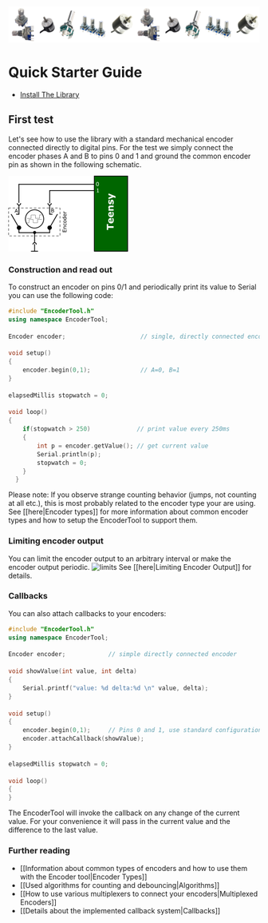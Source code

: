 
[![Banner]][Overview]

# Quick Starter Guide

- [Install The Library]

## First test

Let's see how to use the library with a standard mechanical encoder connected directly to digital pins. For the test we simply connect the encoder phases A and B to pins 0 and 1 and ground the common encoder pin as shown in the following schematic.

![Simple Encoder 1](../Resources/Image/SimpleEnc1.png)

### Construction and read out

To construct an encoder on pins 0/1 and periodically print its value to Serial you can use the following code:
```c++
#include "EncoderTool.h"
using namespace EncoderTool;

Encoder encoder;                     // single, directly connected encoder

void setup()
{
    encoder.begin(0,1);              // A=0, B=1
}

elapsedMillis stopwatch = 0;

void loop()
{
    if(stopwatch > 250)             // print value every 250ms
    {
        int p = encoder.getValue(); // get current value
        Serial.println(p);
        stopwatch = 0;
    }
  }
```

Please note: If you observe strange counting behavior (jumps, not counting at all etc.), this is most probably related to the encoder type your are using. See [[here|Encoder types]] for more information about common encoder types and how to setup the EncoderTool to support them.

### Limiting encoder output

You can limit the encoder output to an arbitrary interval or make the encoder output periodic.
![limits](image/limits.png)
See [[here|Limiting Encoder Output]] for details.

### Callbacks
You can also attach callbacks to your encoders:
```c++
#include "EncoderTool.h"
using namespace EncoderTool;

Encoder encoder;            // simple directly connected encoder

void showValue(int value, int delta)
{
    Serial.printf("value: %d delta:%d \n" value, delta);
}

void setup()
{
    encoder.begin(0,1);     // Pins 0 and 1, use standard configuration
    encoder.attachCallback(showValue);
}

elapsedMillis stopwatch = 0;

void loop()
{   
}
```
The EncoderTool will invoke the callback on any change of the current value. For your convenience it will pass in the current value and the difference to the last value.

### Further reading
* [[Information about common types of encoders and how to use them with the Encoder tool|Encoder Types]]
* [[Used algorithms for counting and debouncing|Algorithms]]
* [[How to use various multiplexers to connect your encoders|Multiplexed Encoders]]
* [[Details about the implemented callback system|Callbacks]]


<!----------------------------------------------------------------------------->

[Install The Library]: Installation.md
[Overview]: Overview.md
[Banner]: ../Resources/Image/Banner.png

